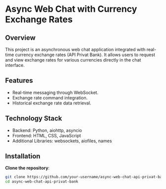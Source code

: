 # Async Web Chat with Currency Exchange Rates

## Overview
This project is an asynchronous web chat application integrated with real-time currency exchange rates (API Privat Bank). It allows users to request and view exchange rates for various currencies directly in the chat interface.

## Features
- Real-time messaging through WebSocket.
- Exchange rate command integration.
- Historical exchange rate data retrieval.

## Technology Stack
- Backend: Python, aiohttp, asyncio
- Frontend: HTML, CSS, JavaScript
- Additional Libraries: websockets, aiofiles, names

## Installation
**Clone the repository**:
```bash
git clone https://github.com/your-username/async-web-chat-api-privat-bank
cd async-web-chat-api-privat-bank
